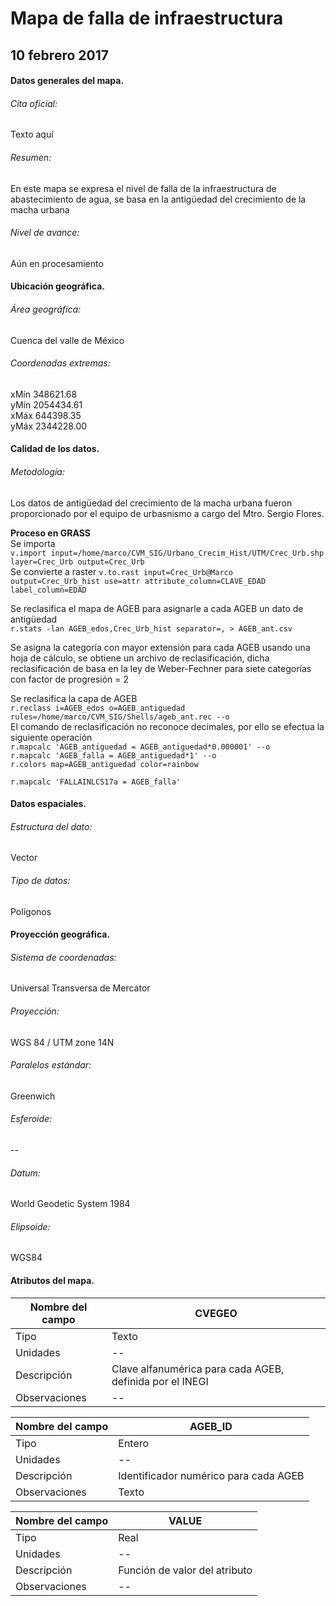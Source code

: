 
# Mapa de falla de infraestructura
## 10 febrero 2017


#### Datos generales del mapa.
###### Cita oficial:
Texto aquí

###### Resumen:
En este mapa se expresa el nivel de falla de la infraestructura de abastecimiento de agua, se basa en la antigüedad del crecimiento de la macha urbana

######  Nivel de avance:
Aún en procesamiento

#### Ubicación geográfica.
###### Área geográfica:
Cuenca del valle de México


###### Coordenadas extremas:

xMín 348621.68    
yMín 2054434.61    
xMáx 644398.35    
yMáx 2344228.00    

#### Calidad de los datos.
###### Metodología:
Los datos de antigüedad del crecimiento de la macha urbana fueron proporcionado por el equipo de urbasnismo a cargo del Mtro. Sergio Flores.     

**Proceso en GRASS**     
Se importa   
 ```v.import input=/home/marco/CVM_SIG/Urbano_Crecim_Hist/UTM/Crec_Urb.shp layer=Crec_Urb output=Crec_Urb```   
Se convierte a raster
 ```v.to.rast input=Crec_Urb@Marco output=Crec_Urb_hist use=attr attribute_column=CLAVE_EDAD label_column=EDAD```

Se reclasifica el mapa de AGEB para asignarle a cada AGEB un dato de antigüedad     
```r.stats -lan AGEB_edos,Crec_Urb_hist separator=, > AGEB_ant.csv```  

Se asigna la categoría con mayor extensión para cada AGEB usando una hoja de cálculo, se obtiene un archivo de reclasificación, dicha reclasificación de basa en la ley de Weber-Fechner para siete categorías con factor de progresión = 2

Se reclasifica la capa de AGEB    
```r.reclass i=AGEB_edos o=AGEB_antiguedad rules=/home/marco/CVM_SIG/Shells/ageb_ant.rec --o```      
El comando de reclasificación no reconoce decimales, por ello se efectua la siguiente operación     
```r.mapcalc 'AGEB_antiguedad = AGEB_antiguedad*0.000001' --o```      
```r.mapcalc 'AGEB_falla = AGEB_antiguedad*1' --o```       
```r.colors map=AGEB_antiguedad color=rainbow```       

```r.mapcalc 'FALLAINLCS17a = AGEB_falla'```


#### Datos espaciales.
###### Estructura del dato:
Vector

###### Tipo de datos:
Polígonos

#### Proyección geográfica.
###### Sistema de coordenadas:
Universal Transversa de Mercator

###### Proyección:
WGS 84 / UTM zone 14N

###### Paralelos estándar:
Greenwich

###### Esferoide:
--

###### Datum:
World Geodetic System 1984

###### Elipsoide:
WGS84

#### Atributos del mapa.

 Nombre del campo | CVEGEO
------------ | -------------
Tipo | Texto
Unidades | --
Descripción | Clave alfanumérica para cada AGEB, definida por el INEGI
Observaciones | --

Nombre del campo | AGEB_ID
------------ | -------------
Tipo | Entero
Unidades | --
Descripción | Identificador numérico para cada AGEB
Observaciones | Texto

Nombre del campo | VALUE
------------ | -------------
Tipo | Real
Unidades | --
Descripción | Función de valor del atributo
Observaciones | --
